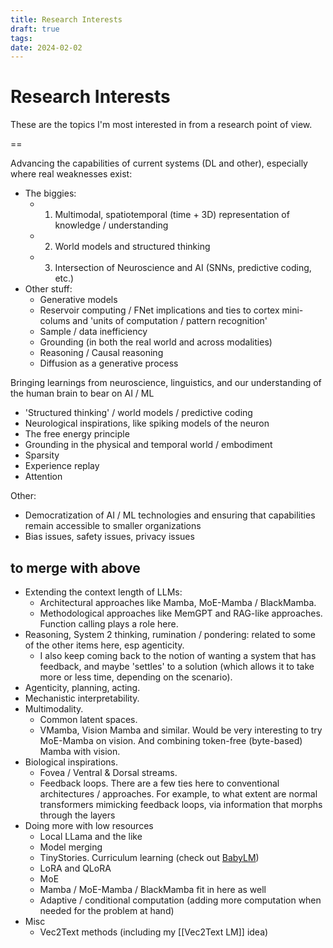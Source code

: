 ```yaml
---
title: Research Interests
draft: true
tags: 
date: 2024-02-02
---
```

# Research Interests
These are the topics I'm most interested in from a research point of view.



==

Advancing the capabilities of current systems (DL and other), especially where real weaknesses exist:
- The biggies:
	- 1. Multimodal, spatiotemporal (time + 3D) representation of knowledge / understanding
	- 2. World models and structured thinking
	- 3. Intersection of Neuroscience and AI (SNNs, predictive coding, etc.)
- Other stuff:
	- Generative models
	- Reservoir computing / FNet implications and ties to cortex mini-colums and 'units of computation / pattern recognition'
	- Sample / data inefficiency
	- Grounding (in both the real world and across modalities)
	- Reasoning / Causal reasoning
	- Diffusion as a generative process

Bringing learnings from neuroscience, linguistics, and our understanding of the human brain to bear on AI / ML
- 'Structured thinking' / world models / predictive coding
- Neurological inspirations, like spiking models of the neuron
- The free energy principle
- Grounding in the physical and temporal world / embodiment
- Sparsity
- Experience replay
- Attention

Other:
- Democratization of AI / ML technologies and ensuring that capabilities remain accessible to smaller organizations
- Bias issues, safety issues, privacy issues

## to merge with above

- Extending the context length of LLMs:
	- Architectural approaches like Mamba, MoE-Mamba / BlackMamba.
	- Methodological approaches like MemGPT and RAG-like approaches. Function calling plays a role here.
- Reasoning, System 2 thinking, rumination / pondering: related to some of the other items here, esp agenticity.
	- I also keep coming back to the notion of wanting a system that has feedback, and maybe 'settles' to a solution (which allows it to take more or less time, depending on the scenario).
- Agenticity, planning, acting.
- Mechanistic interpretability.
- Multimodality.
	- Common latent spaces.
	- VMamba, Vision Mamba and similar. Would be very interesting to try MoE-Mamba on vision. And combining token-free (byte-based) Mamba with vision.
- Biological inspirations.
	- Fovea / Ventral & Dorsal streams.
	- Feedback loops. There are a few ties here to conventional architectures / approaches. For example, to what extent are normal transformers mimicking feedback loops, via information that morphs through the layers
- Doing more with low resources
	- Local LLama and the like
	- Model merging
	- TinyStories. Curriculum learning (check out [BabyLM](https://babylm.github.io/))
	- LoRA and QLoRA
	- MoE
	- Mamba / MoE-Mamba / BlackMamba fit in here as well
	- Adaptive / conditional computation (adding more computation when needed for the problem at hand)
- Misc
	- Vec2Text methods (including my [[Vec2Text LM]] idea)
